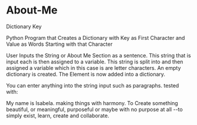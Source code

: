 # About-Me
 Dictionary Key

Python Program that Creates a Dictionary 
with Key as First Character and Value as Words Starting with that Character

User Inputs the String or About Me Section as a sentence. 
This string that is input each is then assigned to a variable.
This string is split into and then assigned a variable which in this case is are letter characters.
An empty dictionary is created.
The Element is now added into a dictionary.


You can enter anything into the string input such as paragraphs.
tested with:

My name is Isabela. 
making things with harmony.
To Create something beautiful, or meaningful, purposeful or maybe
with no purpose at all --to simply exist, learn, create and collaborate.
